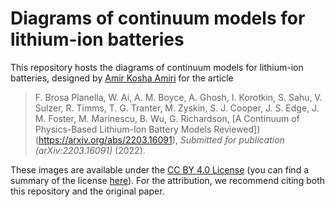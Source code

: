 # Diagrams of continuum models for lithium-ion batteries

This repository hosts the diagrams of continuum models for lithium-ion batteries, designed by [Amir Kosha Amiri](http://www.amiramiri.eu/) for the article

> F. Brosa Planella, W. Ai, A. M. Boyce, A. Ghosh, I. Korotkin, S. Sahu, V. Sulzer, R. Timms, T. G. Tranter, M. Zyskin, S. J. Cooper, J. S. Edge, J. M. Foster, M. Marinescu, B. Wu, G. Richardson, [A Continuum of Physics-Based Lithium-Ion Battery Models Reviewed])(https://arxiv.org/abs/2203.16091), _Submitted for publication (arXiv:2203.16091)_ (2022).

These images are available under the [CC BY 4.0 License](LICENSE.md) (you can find a summary of the license [here](https://creativecommons.org/licenses/by/4.0/)). For the attribution, we recommend citing both this repository and the original paper.